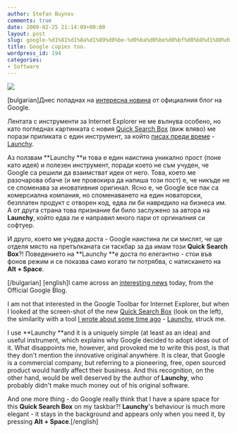 ```yaml
---
author: Stefan Buynov
comments: true
date: 2009-02-25 21:14:09+00:00
layout: post
slug: google-%d1%81%d1%8a%d1%89%d0%be-%d0%ba%d0%be%d0%bf%d0%b8%d1%80%d0%b0
title: Google copies too.
wordpress_id: 194
categories:
- Software
---
```


[![](http://www.google.com/help/hc/images/toolbar_81305_en.gif)](http://www.google.com/help/hc/images/toolbar_81305_en.gif)

[bulgarian]Днес попаднах на [интересна новина](http://googleblog.blogspot.com/2009/02/google-toolbar-6-beta-for-internet.html) от официалния блог на Google.

Лентата с инструменти за Internet Explorer не ме вълнува особено, но като погледнах картинката с новия [Quick Search Box](http://www.google.com/support/toolbar/bin/answer.py?answer=81305) (виж вляво) ме порази приликата с един инструмент, за който [писах преди време](http://buynov.com/2007/08/27/sourceforgenet-update-2007-08-24-edition/) - [Launchy](http://www.launchy.net/).

Аз ползвам **Launchy **и това е един наистина уникално прост (поне като идея) и полезен инструмент, поради което не съм учуден, че Google са решили да взаимстват идеи от него. Това, което ме разочарова обаче (и ме провокира да напиша този пост) е, че никъде не се споменава за иновативния оригинал. Ясно е, че Google все пак са комерсиална компания, но споменаването на един новаторски, безплатен продукт с отворен код, едва ли би навредило на бизнеса им. А от друга страна това признание би било заслужено за автора на **Launchy**, който едва ли е направил много пари от оргиналния си софтуер.

И друго, което ме учудва доста - Google наистина ли си мислят, че ще отделя място на претъпканата си таскбар за да имам този **Quick Search Box**?! Поведението на **Launchy **е доста по елегантно - стои във фонов режим и се показва само когато ти потрябва, с натискането на **Alt + Space**.

[/bulgarian]
[english]I came across an [interesting news](http://googleblog.blogspot.com/2009/02/google-toolbar-6-beta-for-internet.html) today, from the Official Google Blog.

I am not that interested in the Google Toolbar for Internet Explorer, but when I looked at the screen-shot of the new [Quick Search Box](http://www.google.com/support/toolbar/bin/answer.py?answer=81305) (look on the left), the similarity with a tool [I wrote about some time ago](http://buynov.com/2007/08/27/sourceforgenet-update-2007-08-24-edition/) - [Launchy](http://www.launchy.net/), struck me.

I use **Launchy **and it is a uniquely simple (at least as an idea) and useful instrument, which explains why Google decided to adopt ideas out of it. What disappoints me, however, and provoked me to write this post, is that they don't mention the innovative original anywhere. It is clear, that Google is a commercial company, but referring to a pioneering, free, open sourced product would hardly affect their business. And this recognition, on the other hand, would be well deserved by the author of **Launchy**, who probably didn't make much money out of his original software.

And one more thing - do Google really think that I have a spare space for this **Quick Search Box** on my taskbar?! **Launchy**'s behaviour is much more elegant - it stays in the background and appears only when you need it, by pressing **Alt + Space**.[/english]
